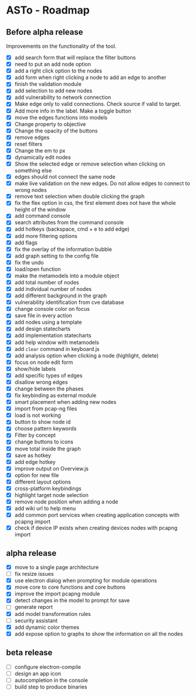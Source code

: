 # ASTo - Roadmap

## Before alpha release

Improvements on the functionality of the tool.

- [x] add search form that will replace the filter buttons
- [x] need to put an add node option
- [x] add a right click option to the nodes
- [x] add form when right clicking a node to add an edge to another
- [x] finish the validation module
- [x] add selection to add new nodes
- [x] add vulnerability to network connection
- [x] Make edge only to valid connections. Check source if valid to target.
- [x] Add more info in the label. Make a toggle button
- [x] move the edges functions into models
- [x] Change property to objective
- [x] Change the opacity of the buttons
- [x] remove edges
- [x] reset filters
- [x] Change the em to px
- [x] dynamically edit nodes
- [x] Show the selected edge or remove selection when clicking on something else
- [x] edges should not connect the same node
- [x] make live validation on the new edges. Do not allow edges to connect to wrong nodes
- [x] remove text selection when double clicking the graph
- [x] fix the flex option in css, the first element does not have the whole height of the window
- [x] add command console
- [x] search attributes from the command console
- [x] add hotkeys (backspace, cmd + e to add edge)
- [x] add more filtering options
- [x] add flags
- [x] fix the overlay of the information bubble
- [x] add graph setting to the config file
- [x] fix the undo
- [x] load/open function
- [x] make the metamodels into a module object
- [x] add total number of nodes
- [x] add individual  number of nodes
- [x] add different background in the graph
- [x] vulnerability identification from cve database
- [x] change console color on focus
- [x] save file in every action
- [x] add nodes using a template
- [x] add design statecharts
- [x] add implementation statecharts
- [x] add help window with metamodels
- [x] add `clear` command in keyboard.js
- [x] add analysis option when clicking a node (highlight, delete)
- [x] focus on node edit form
- [x] show/hide labels
- [x] add specific types of edges
- [x] disallow wrong edges
- [x] change between the phases
- [x] fix keybinding as external module
- [x] smart placement when adding new nodes
- [x] import from pcap-ng files
- [x] load is not working
- [x] button to show node id
- [x] choose pattern keywords
- [x] Filter by concept
- [x] change buttons to icons
- [x] move total inside the graph
- [x] save as hotkey
- [x] add edge hotkey
- [x] improve output on Overview.js
- [x] option for new file
- [x] different layout options
- [x] cross-platform keybindings
- [x] highlight target node selection
- [x] remove node position when adding a node
- [x] add wiki url to help menu
- [x] add common port services when creating application concepts with pcapng import
- [x] check if device IP exists when creating devices nodes with pcapng import

## alpha release

- [x] move to a single page architecture
- [ ] fix resize issues
- [x] use electron dialog when prompting for module operations
- [x] move core to core functions and core buttons
- [x] improve the import pcapng module
- [x] detect changes in the model to prompt for save
- [ ] generate report
- [x] add model transformation rules
- [ ] security assistant
- [x] add dynamic color themes
- [x] add expose option to graphs to show the information on all the nodes

## beta release

- [ ] configure electron-compile
- [ ] design an app icon
- [ ] autocompletion in the console
- [ ] build step to produce binaries
